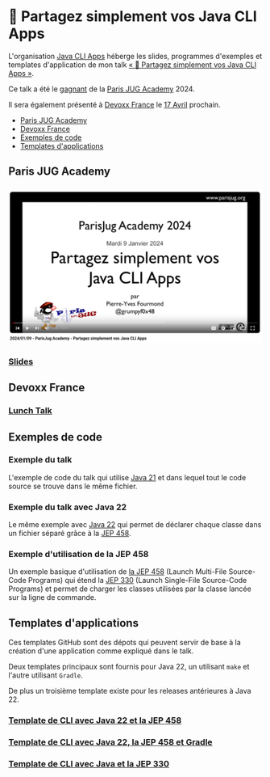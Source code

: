 # :floppy_disk: Partagez simplement vos Java CLI Apps

L'organisation [Java CLI Apps](https://github.com/java-cli-apps) héberge les slides, programmes d'exemples et templates
d'application de mon talk [« :floppy_disk: Partagez simplement vos Java CLI Apps »](https://youtu.be/Disp1KJDKzA?si=_Owz6_UxddetUzCT).

Ce talk a été le [gagnant](https://twitter.com/parisjug/status/1745210477615985117) de la
[Paris JUG Academy](https://www.parisjug.org/events/2024/01-09-young-blood-11/) 2024.

Il sera également présenté à [Devoxx France](https://mobile.devoxx.com/events/devoxxfr2024/schedule) le
[17 Avril](https://mobile.devoxx.com/events/devoxxfr2024/talks/36021/details) prochain.

<!-- TOC -->
  * [Paris JUG Academy](#paris-jug-academy)
  * [Devoxx France](#devoxx-france)
  * [Exemples de code](#exemples-de-code)
  * [Templates d'applications](#templates-dapplications)
<!-- TOC -->

## Paris JUG Academy

### [![Vidéo](images/video-paris-jug.png)](https://youtu.be/Disp1KJDKzA?si=_Owz6_UxddetUzCT)

### [Slides](https://java-cli-apps-yb11.github.io)

## Devoxx France

### [Lunch Talk](https://mobile.devoxx.com/events/devoxxfr2024/talks/36021/details)

## Exemples de code

### Exemple du talk

L'exemple de code du talk qui utilise [Java 21](https://github.com/java-cli-apps/java-cli-apps.github.io/blob/main/exemples/generate-data-21/README.md)
et dans lequel tout le code source se trouve dans le même fichier.

### Exemple du talk avec Java 22

Le même exemple avec [Java 22](https://github.com/java-cli-apps/java-cli-apps.github.io/blob/main/exemples/generate-data-22/README.md)
qui permet de déclarer chaque classe dans un fichier séparé grâce à la [JEP 458](https://openjdk.org/jeps/458).

### Exemple d'utilisation de la JEP 458

Un exemple basique d'utilisation de [la JEP 458](https://github.com/java-cli-apps/java-cli-apps.github.io/blob/main/exemples/jep-458/README.md)
(Launch Multi-File Source-Code Programs) qui étend la [JEP 330](https://openjdk.org/jeps/330) (Launch Single-File Source-Code Programs)
et permet de charger les classes utilisées par la classe lancée sur la ligne de commande.

## Templates d'applications

Ces templates GitHub sont des dépots qui peuvent servir de base à la création d'une application comme expliqué dans le talk.

Deux templates principaux sont fournis pour Java 22, un utilisant `make` et l'autre utilisant `Gradle`.

De plus un troisième template existe pour les releases antérieures à Java 22.

### [Template de CLI avec Java 22 et la JEP 458](https://github.com/java-cli-apps/basic-java-22-quickstart)

### [Template de CLI avec Java 22, la JEP 458 et Gradle](https://github.com/java-cli-apps/java-22-quickstart)

### [Template de CLI avec Java et la JEP 330 ](https://github.com/java-cli-apps/basic-java-quickstart)
